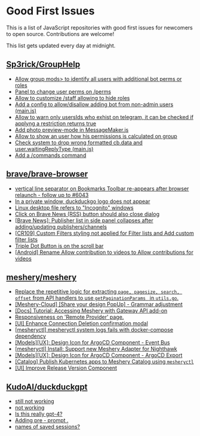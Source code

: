 # Good First Issues

This is a list of JavaScript repositories with good first issues for newcomers to open source. Contributions are welcome!

This list gets updated every day at midnight.

## [Sp3rick/GroupHelp](https://github.com/Sp3rick/GroupHelp)

- [Allow group mods> to identify all users with additional bot perms or roles](https://github.com/Sp3rick/GroupHelp/issues/36)
- [Panel to change user perms on /perms](https://github.com/Sp3rick/GroupHelp/issues/41)
- [Allow to customize /staff allowing to hide roles](https://github.com/Sp3rick/GroupHelp/issues/40)
- [Add a config to allow/disallow adding bot from non-admin users (main.js)](https://github.com/Sp3rick/GroupHelp/issues/39)
- [Allow to warn only usersIds who exhist on telegram, it can be checked if applyng a restriction returns true](https://github.com/Sp3rick/GroupHelp/issues/38)
- [Add photo preview-mode in MessageMaker.js](https://github.com/Sp3rick/GroupHelp/issues/37)
- [Allow to show an user how his permissions is calculated on group](https://github.com/Sp3rick/GroupHelp/issues/35)
- [Check system to drop wrong formatted cb.data and user.waitingReplyType (main.js)](https://github.com/Sp3rick/GroupHelp/issues/34)
- [Add a /commands command](https://github.com/Sp3rick/GroupHelp/issues/33)

## [brave/brave-browser](https://github.com/brave/brave-browser)

- [vertical line separator on Bookmarks Toolbar re-appears after browser relaunch - follow up to #6043](https://github.com/brave/brave-browser/issues/36554)
- [In a private window, duckduckgo logo does not appear](https://github.com/brave/brave-browser/issues/18931)
- [Linux desktop file refers to "Incognito" windows](https://github.com/brave/brave-browser/issues/37623)
- [Click on Brave News (RSS) button should also close dialog](https://github.com/brave/brave-browser/issues/37216)
- [[Brave News]: Publisher list in side panel collapses after adding/updating publishers/channels](https://github.com/brave/brave-browser/issues/36550)
- [[CR109] Custom Filters styling not applied for Filter lists and Add custom filter lists](https://github.com/brave/brave-browser/issues/27647)
- [Triple Dot Button is on the  scroll bar ](https://github.com/brave/brave-browser/issues/36298)
- [[Android] Rename Allow contribution to videos to Allow contributions for videos](https://github.com/brave/brave-browser/issues/17896)

## [meshery/meshery](https://github.com/meshery/meshery)

- [Replace the repetitive logic for extracting `page, pagesize, search, offset` from API handlers to use  `getPaginationParams ` in `utils.go`.](https://github.com/meshery/meshery/issues/10825)
- [[Meshery-Cloud] [Share your design PopUp] - Grammar adjustment](https://github.com/meshery/meshery/issues/10038)
- [[Docs] Tutorial: Accessing Meshery with Gateway API add-on](https://github.com/meshery/meshery/issues/10333)
- [Responsiveness on 'Remote Provider' page.](https://github.com/meshery/meshery/issues/10743)
- [[UI] Enhance Connection Deletion confirmation modal](https://github.com/meshery/meshery/issues/10558)
- [[mesheryctl] mesheryctl system logs fails with docker-compose dependency](https://github.com/meshery/meshery/issues/10777)
- [[Models][UX]: Design Icon for ArgoCD Component - Event Bus](https://github.com/meshery/meshery/issues/10297)
- [[mesheryctl] Install: Support new Meshery Adapter for Nighthawk](https://github.com/meshery/meshery/issues/10371)
- [[Models][UX]: Design Icon for ArgoCD Component - ArgoCD Export](https://github.com/meshery/meshery/issues/10294)
- [[Catalog] Publish Kubernetes apps to Meshery Catalog using `mesheryctl`](https://github.com/meshery/meshery/issues/10444)
- [[UI] Improve Release Version Component](https://github.com/meshery/meshery/issues/9569)

## [KudoAI/duckduckgpt](https://github.com/KudoAI/duckduckgpt)

- [still not working](https://github.com/KudoAI/duckduckgpt/issues/46)
- [not working](https://github.com/KudoAI/duckduckgpt/issues/44)
- [Is this really gpt-4? ](https://github.com/KudoAI/duckduckgpt/issues/27)
- [Adding pre - prompt .](https://github.com/KudoAI/duckduckgpt/issues/20)
- [names of saved sessions?](https://github.com/KudoAI/duckduckgpt/issues/13)

